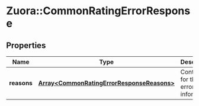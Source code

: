 # Zuora::CommonRatingErrorResponse

## Properties
Name | Type | Description | Notes
------------ | ------------- | ------------- | -------------
**reasons** | [**Array&lt;CommonRatingErrorResponseReasons&gt;**](CommonRatingErrorResponseReasons.md) | Container for the error information.  | [optional] 


